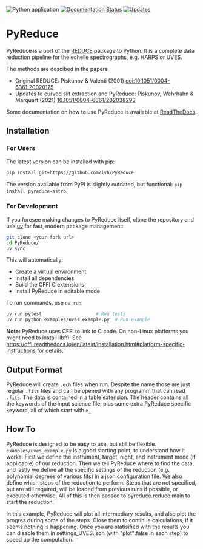 ![Python application](https://github.com/ivh/PyReduce/workflows/Python%20application/badge.svg)
[![Documentation Status](https://readthedocs.org/projects/pyreduce-astro/badge/?version=latest)](https://pyreduce-astro.readthedocs.io/en/latest/?badge=latest)
[![Updates](https://pyup.io/repos/github/ivh/PyReduce/shield.svg)](https://pyup.io/repos/github/ivh/PyReduce/)

# PyReduce

PyReduce is a port of the [REDUCE](http://www.astro.uu.se/~piskunov/RESEARCH/REDUCE/) package to Python.
It is a complete data reduction pipeline for the echelle spectrographs, e.g. HARPS or UVES.

The methods are descibed in the papers
* Original REDUCE: Piskunov & Valenti (2001) [doi:10.1051/0004-6361:20020175](https://doi.org/10.1051/0004-6361:20020175)
* Updates to curved slit extraction and PyReduce: Piskunov, Wehrhahn & Marquart (2021) [10.1051/0004-6361/202038293](https://doi.org/10.1051/0004-6361/202038293)

Some documentation on how to use PyReduce is available at [ReadTheDocs](https://pyreduce-astro.readthedocs.io/en/latest/index.html).

Installation
------------

### For Users

The latest version can be installed with pip:

```bash
pip install git+https://github.com/ivh/PyReduce
```

The version available from PyPI is slightly outdated, but functional: ``pip install pyreduce-astro``.

### For Development

If you foresee making changes to PyReduce itself, clone the repository and use [uv](https://docs.astral.sh/uv/) for fast, modern package management:

```bash
git clone <your fork url>
cd PyReduce/
uv sync
```

This will automatically:
- Create a virtual environment
- Install all dependencies
- Build the CFFI C extensions
- Install PyReduce in editable mode

To run commands, use `uv run`:
```bash
uv run pytest                    # Run tests
uv run python examples/uves_example.py  # Run example
```

**Note:** PyReduce uses CFFI to link to C code. On non-Linux platforms you might need to install libffi.
See https://cffi.readthedocs.io/en/latest/installation.html#platform-specific-instructions for details.

Output Format
-------------
PyReduce will create ``.ech`` files when run. Despite the name those are just regular ``.fits`` files and can be opened with any programm that can read ``.fits``. The data is contained in a table extension. The header contains all the keywords of the input science file, plus some extra PyReduce specific keyword, all of which start with ``e_``.

How To
------
PyReduce is designed to be easy to use, but still be flexible.
``examples/uves_example.py`` is a good starting point, to understand how it works.
First we define the instrument, target, night, and instrument mode (if applicable) of our reduction. Then we tell PyReduce where to find the data, and lastly we define all the specific settings of the reduction (e.g. polynomial degrees of various fits) in a json configuration file.
We also define which steps of the reduction to perform. Steps that are not specified, but are still required, will be loaded from previous runs if possible, or executed otherwise.
All of this is then passed to pyreduce.reduce.main to start the reduction.

In this example, PyReduce will plot all intermediary results, and also plot the progres during some of the steps. Close them to continue calculations, if it seems nothing is happening. Once you are statisified with the results you can disable them in settings_UVES.json (with "plot":false in each step) to speed up the computation.
